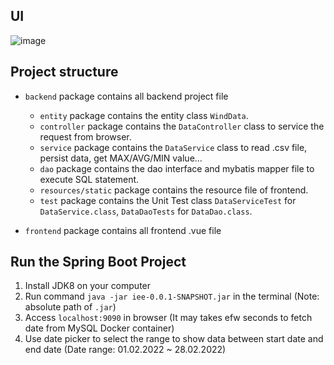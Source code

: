 ## UI
![image](https://user-images.githubusercontent.com/46221024/165363373-6717a250-d437-4337-b4cd-9dc083ce419d.png)

## Project structure

- `backend` package contains all backend project file
  - `entity` package contains the entity class `WindData`.
  - `controller` package contains the `DataController` class to service the request from browser.
  - `service` package contains the `DataService` class to read .csv file, persist data, get MAX/AVG/MIN value...
  - `dao` package contains the dao interface and mybatis mapper file to execute SQL statement.
  - `resources/static` package contains the resource file of frontend.
  - `test` package contains the Unit Test class `DataServiceTest` for `DataService.class`, `DataDaoTests` for `DataDao.class`.

- `frontend` package contains all frontend .vue file

## Run the Spring Boot Project

1. Install JDK8 on your computer
2. Run command `java -jar iee-0.0.1-SNAPSHOT.jar` in the terminal (Note: absolute path of `.jar`)
3. Access `localhost:9090` in browser (It may takes efw seconds to fetch date from MySQL Docker container)
4. Use date picker to select the range to show data between start date and end date (Date range: 01.02.2022 ~ 28.02.2022)

